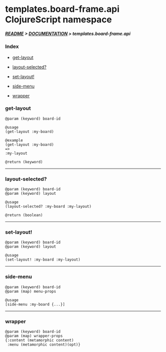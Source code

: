 
# templates.board-frame.api ClojureScript namespace

##### [README](../../../../README.md) > [DOCUMENTATION](../../../COVER.md) > templates.board-frame.api

### Index

- [get-layout](#get-layout)

- [layout-selected?](#layout-selected)

- [set-layout!](#set-layout)

- [side-menu](#side-menu)

- [wrapper](#wrapper)

### get-layout

```
@param (keyword) board-id
```

```
@usage
(get-layout :my-board)
```

```
@example
(get-layout :my-board)
=>
:my-layout
```

```
@return (keyword)
```

---

### layout-selected?

```
@param (keyword) board-id
@param (keyword) layout
```

```
@usage
(layout-selected? :my-board :my-layout)
```

```
@return (boolean)
```

---

### set-layout!

```
@param (keyword) board-id
@param (keyword) layout
```

```
@usage
(set-layout! :my-board :my-layout)
```

---

### side-menu

```
@param (keyword) board-id
@param (map) menu-props
```

```
@usage
[side-menu :my-board {...}]
```

---

### wrapper

```
@param (keyword) board-id
@param (map) wrapper-props
{:content (metamorphic content)
 :menu (metamorphic content)(opt)}
```